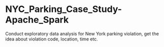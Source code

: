 # NYC_Parking_Case_Study-Apache_Spark
Conduct exploratory data analysis for New York parking violation, get the idea about violation code, location, time etc.
